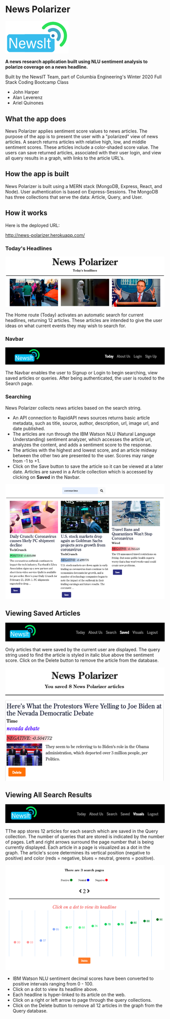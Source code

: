 # News Polarizer

<img src='client/src/assets/images/newsit.png' width='200px'>

**A news research application built using NLU sentiment analysis to polarize coverage on a news headline.**

Built by the NewsIT Team, part of Columbia Engineering's Winter 2020 Full Stack Coding Bootcamp Class

* John Harper
* Alan Leverenz
* Ariel Quinones

## What the app does

News Polarizer applies sentiment score values to news articles. The purpose of the app is to present the user with a "polarized" view of news articles. A search returns articles with relative high, low, and middle sentiment scores. These articles include a color-shaded score value. The users can save returned articles, associated with their user login, and view all query results in a graph, with links to the article URL's.

## How the app is built

News Polarizer is built using a MERN stack (MongoDB, Express, React, and Node). User authentication is based on Express-Sessions. The MongoDB has three collections that serve the data: Article, Query, and User.

## How it works

Here is the deployed URL:

<http://news-polarizer.herokuapp.com/>

### Today's Headlines

![](client/src/assets/images/today_headlines.png)

The Home route (Today) activates an automatic search for current headlines, returning 12 articles. These articles are intended to give the user ideas on what current events they may wish to search for.

### Navbar

![](client/src/assets/images/navbar.png)

The Navbar enables the user to Signup or Login to begin searching, view saved articles or queries. After being authenticated, the user is routed to the Search page.

### Searching

News Polarizer collects news articles based on the search string.

* An API connection to RapidAPI news sources returns basic article metadata, such as title, source, author, description, url, image url, and date published.
* The articles are run through the IBM Watson NLU (Natural Language Understanding) sentiment analyzer, which accesses the article url, analyzes the content, and adds a sentiment score to the response.
* The articles with the highest and lowest score, and an article midway between the other two are presented to the user. Scores may range from -1 to +1.
* Click on the Save button to save the article so it can be viewed at a later date. Articles are saved in a Article collection which is accessed by clicking on **Saved** in the Navbar.
  
![](client/src/assets/images/search_page.png)

## Viewing Saved Articles

![](client/src/assets/images/Navbar_Saved.png)

Only articles that were saved by the current user are displayed. The query string used to find the article is styled in italic blue above the sentiment score. Click on the Delete button to remove the article from the database.

![](client/src/assets/images/saved_page.png)

## Viewing All Search Results

![](client/src/assets/images/Navbar_Visuals.png)

TThe app stores 12 articles for each search which are saved in the Query collection. The number of queries that are stored is indicated by the number of pages. Left and right arrows surround the page number that is being currently displayed. Each article in a page is visualized as a dot in the graph. The article's score determines its vertical position (negative to positive) and color (reds = negative, blues = neutral, greens = positive).

![](client/src/assets/images/visuals_page.png)

* IBM Watson NLU sentiment decimal scores have been converted to positive intervals ranging from 0 - 100.
* Click on a dot to view its headline above.
* Each headline is hyper-linked to its article on the web. 
* Click on a right or left arrow to page through the query collections.
* Click on the Delete button to remove all 12 articles in the graph from the Query database.
